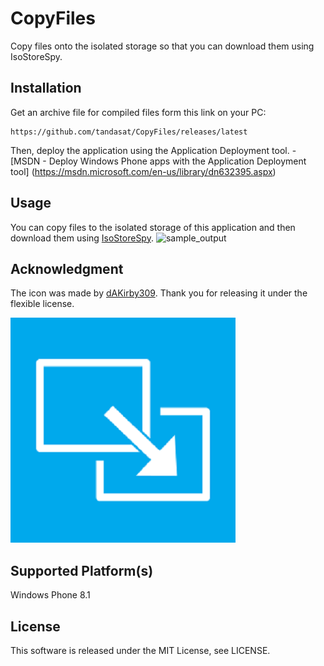 # CopyFiles
Copy files onto the isolated storage so that you can download them using IsoStoreSpy.

## Installation

Get an archive file for compiled files form this link on your PC:

    https://github.com/tandasat/CopyFiles/releases/latest

Then, deploy the application using the Application Deployment tool.
    - [MSDN - Deploy Windows Phone apps with the Application Deployment tool]
       (https://msdn.microsoft.com/en-us/library/dn632395.aspx)

## Usage

You can copy files to the isolated storage of this application and then download
them using [IsoStoreSpy](http://isostorespy.codeplex.com/).
![sample_output](/img/ss1.png)


## Acknowledgment
The icon was made by [dAKirby309](http://www.iconarchive.com/show/windows-8-metro-icons-by-dakirby309/Folders-OS-Exit-Full-Screen-Metro-icon.html). 
Thank you for releasing it under the flexible license.

![ICON](/img/360.png)


## Supported Platform(s)

Windows Phone 8.1

## License

This software is released under the MIT License, see LICENSE.
